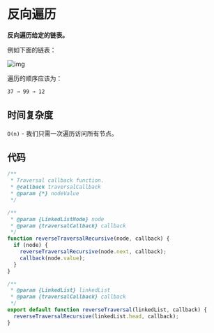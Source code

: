 # 反向遍历

**反向遍历给定的链表。**

例如下面的链表：

![img](http://img.90paw.com/AngusYang9/2020-07-13%2018-05-09.png)

遍历的顺序应该为：

```bash
37 → 99 → 12
```

## 时间复杂度

`O(n)` - 我们只需一次遍历访问所有节点。

## 代码

```javascript
/**
 * Traversal callback function.
 * @callback traversalCallback
 * @param {*} nodeValue
 */

/**
 * @param {LinkedListNode} node
 * @param {traversalCallback} callback
 */
function reverseTraversalRecursive(node, callback) {
  if (node) {
    reverseTraversalRecursive(node.next, callback);
    callback(node.value);
  }
}

/**
 * @param {LinkedList} linkedList
 * @param {traversalCallback} callback
 */
export default function reverseTraversal(linkedList, callback) {
  reverseTraversalRecursive(linkedList.head, callback);
}
```

